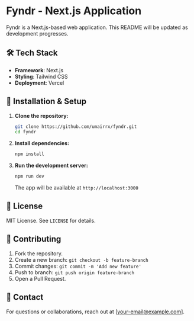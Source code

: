# Fyndr - Next.js Application

Fyndr is a Next.js-based web application. This README will be updated as development progresses.

## 🛠 Tech Stack

- **Framework**: Next.js
- **Styling**: Tailwind CSS
- **Deployment**: Vercel

## 🔧 Installation & Setup

1. **Clone the repository:**

   ```sh
   git clone https://github.com/umairrx/fyndr.git
   cd fyndr
   ```

2. **Install dependencies:**

   ```sh
   npm install
   ```

3. **Run the development server:**
   ```sh
   npm run dev
   ```
   The app will be available at `http://localhost:3000`

## 📄 License

MIT License. See `LICENSE` for details.

## 🤝 Contributing

1. Fork the repository.
2. Create a new branch: `git checkout -b feature-branch`
3. Commit changes: `git commit -m 'Add new feature'`
4. Push to branch: `git push origin feature-branch`
5. Open a Pull Request.

## 🌟 Contact

For questions or collaborations, reach out at [your-email@example.com].
